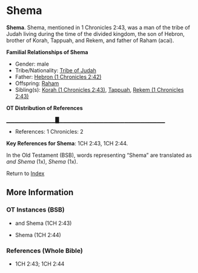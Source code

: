 # Shema
**Shema**. 
Shema, mentioned in 1 Chronicles 2:43, was a man of the tribe of Judah living during the time of the divided kingdom, the son of Hebron, brother of Korah, Tappuah, and Rekem, and father of Raham (acai). 




**Familial Relationships of Shema**


* Gender: male
* Tribe/Nationality: [Tribe of Judah](../../../groups/md/acai/Judah.md)
* Father: [Hebron (1 Chronicles 2:42)](Hebron.2.md)
* Offspring: [Raham](Raham.md)
* Sibling(s): [Korah (1 Chronicles 2:43)](Korah.4.md), [Tappuah](Tappuah.md), [Rekem (1 Chronicles 2:43)](Rekem.2.md)


**OT Distribution of References**

▁▁▁▁▁▁▁▁▁▁▁▁█▁▁▁▁▁▁▁▁▁▁▁▁▁▁▁▁▁▁▁▁▁▁▁▁▁▁
* References: 1 Chronicles: 2



**Key References for Shema**: 
1CH 2:43, 1CH 2:44. 


In the Old Testament (BSB), words representing “Shema” are translated as 
*and Shema* (1x), *Shema* (1x). 




Return to [Index](00-Index.md)

## More Information

### OT Instances (BSB)

* and Shema (1CH 2:43)

* Shema (1CH 2:44)



### References (Whole Bible)

* 1CH 2:43; 1CH 2:44



